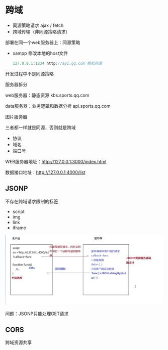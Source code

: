 # 跨域

- 同源策略请求 ajax / fetch
- 跨域传输（非同源策略请求）



部署在同一个web服务器上：同源策略

- xampp 修改本地的host文件

  ```js
  127.0.0.1:1234 http://api.qq.com 模拟同源
  ```

开发过程中不是同源策略



服务器拆分

web服务器：静态资源   kbs.sports.qq.com

data服务器：业务逻辑和数据分析  api.sports.qq.com

图片服务器



三者都一样就是同源，否则就是跨域

+ 协议
+ 域名
+ 端口号

WEB服务器地址：http://127.0.0.1:3000/index.html

数据接口地址：http://127.0.0.1:4000/list

## JSONP

不存在跨域请求限制的标签

- script
- img
- link
- iframe

![image-20210321214455304](跨域.assets/image-20210321214455304.png)

问题：JSONP只能处理GET请求



## CORS

跨域资源共享